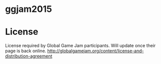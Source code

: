 # ggjam2015

# License
License required by Global Game Jam participants. Will update once their page is back online.
http://globalgamejam.org/content/license-and-distribution-agreement
